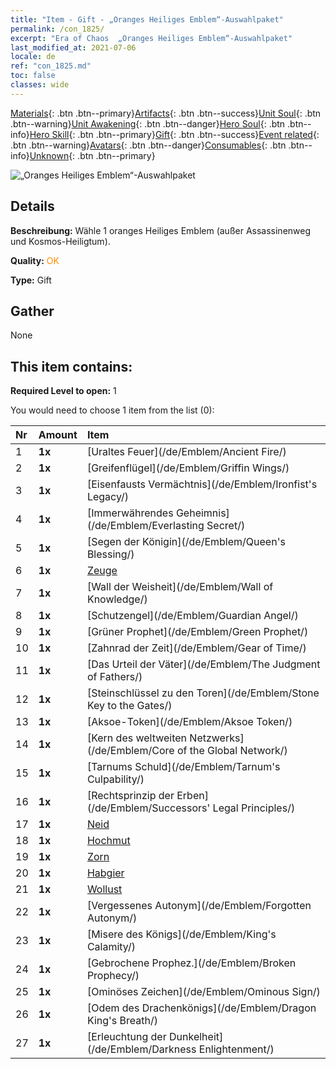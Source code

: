 ```yaml
---
title: "Item - Gift - „Oranges Heiliges Emblem“-Auswahlpaket"
permalink: /con_1825/
excerpt: "Era of Chaos  „Oranges Heiliges Emblem“-Auswahlpaket"
last_modified_at: 2021-07-06
locale: de
ref: "con_1825.md"
toc: false
classes: wide
---
```

 [Materials](/ItemsDE/){: .btn .btn--primary}[Artifacts](/ItemsDE/Artifacts/){: .btn .btn--success}[Unit Soul](/ItemsDE/UnitSoul/){: .btn .btn--warning}[Unit Awakening](/ItemsDE/UnitAwakening/){: .btn .btn--danger}[Hero Soul](/ItemsDE/HeroSoul/){: .btn .btn--info}[Hero Skill](/ItemsDE/HeroSkill/){: .btn .btn--primary}[Gift](/ItemsDE/Gift/){: .btn .btn--success}[Event related](/ItemsDE/Events/){: .btn .btn--warning}[Avatars](/ItemsDE/Avatars/){: .btn .btn--danger}[Consumables](/ItemsDE/Consumables/){: .btn .btn--info}[Unknown](/ItemsDE/Unknown/){: .btn .btn--primary}

 ![„Oranges Heiliges Emblem“-Auswahlpaket](/images/t/i_907416.png)

## Details
 **Beschreibung:** Wähle 1 oranges Heiliges Emblem (außer Assassinenweg und Kosmos-Heiligtum).

 **Quality:** <span style="color: #FF8C00">OK</span>

 **Type:** Gift

## Gather

  None

## This item contains:

 **Required Level to open:** 1

 You would need to choose 1 item from the list (0):

  | Nr | Amount |     Item    |
  |:---|:-------|:------------|
  | 1 |  **1x** | [Uraltes Feuer](/de/Emblem/Ancient Fire/) |  | 
  | 2 |  **1x** | [Greifenflügel](/de/Emblem/Griffin Wings/) |  | 
  | 3 |  **1x** | [Eisenfausts Vermächtnis](/de/Emblem/Ironfist's Legacy/) |  | 
  | 4 |  **1x** | [Immerwährendes Geheimnis](/de/Emblem/Everlasting Secret/) |  | 
  | 5 |  **1x** | [Segen der Königin](/de/Emblem/Queen's Blessing/) |  | 
  | 6 |  **1x** | [Zeuge](/de/Emblem/Witness/) |  | 
  | 7 |  **1x** | [Wall der Weisheit](/de/Emblem/Wall of Knowledge/) |  | 
  | 8 |  **1x** | [Schutzengel](/de/Emblem/Guardian Angel/) |  | 
  | 9 |  **1x** | [Grüner Prophet](/de/Emblem/Green Prophet/) |  | 
  | 10 |  **1x** | [Zahnrad der Zeit](/de/Emblem/Gear of Time/) |  | 
  | 11 |  **1x** | [Das Urteil der Väter](/de/Emblem/The Judgment of Fathers/) |  | 
  | 12 |  **1x** | [Steinschlüssel zu den Toren](/de/Emblem/Stone Key to the Gates/) |  | 
  | 13 |  **1x** | [Aksoe-Token](/de/Emblem/Aksoe Token/) |  | 
  | 14 |  **1x** | [Kern des weltweiten Netzwerks](/de/Emblem/Core of the Global Network/) |  | 
  | 15 |  **1x** | [Tarnums Schuld](/de/Emblem/Tarnum's Culpability/) |  | 
  | 16 |  **1x** | [Rechtsprinzip der Erben](/de/Emblem/Successors' Legal Principles/) |  | 
  | 17 |  **1x** | [Neid](/de/Emblem/Jealousy/) |  | 
  | 18 |  **1x** | [Hochmut](/de/Emblem/Arrogance/) |  | 
  | 19 |  **1x** | [Zorn](/de/Emblem/Anger/) |  | 
  | 20 |  **1x** | [Habgier](/de/Emblem/Greed/) |  | 
  | 21 |  **1x** | [Wollust](/de/Emblem/Lust/) |  | 
  | 22 |  **1x** | [Vergessenes Autonym](/de/Emblem/Forgotten Autonym/) |  | 
  | 23 |  **1x** | [Misere des Königs](/de/Emblem/King's Calamity/) |  | 
  | 24 |  **1x** | [Gebrochene Prophez.](/de/Emblem/Broken Prophecy/) |  | 
  | 25 |  **1x** | [Ominöses Zeichen](/de/Emblem/Ominous Sign/) |  | 
  | 26 |  **1x** | [Odem des Drachenkönigs](/de/Emblem/Dragon King's Breath/) |  | 
  | 27 |  **1x** | [Erleuchtung der Dunkelheit](/de/Emblem/Darkness Enlightenment/) |  | 

